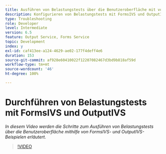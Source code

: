 ```yaml
---
title: Ausführen von Belastungstests über die Benutzeroberfläche mit vorkonfigurierten FormsIVS- und OutputIVS-Beispielen
description: Konfigurieren von Belastungstests mit FormsIVS und OutputIVS
type: Troubleshooting
role: Developer
level: Intermediate
version: 6.5
feature: Output Service, Forms Service
topic: Development
index: y
exl-id: caf413ee-a124-4629-ae02-177f4deff4e6
duration: 153
source-git-commit: af928e60410022f12207082467d3bd9b818af59d
workflow-type: tm+mt
source-wordcount: '46'
ht-degree: 100%

---
```


# Durchführen von Belastungstests mit FormsIVS und OutputIVS

*In diesem Video werden die Schritte zum Ausführen von Belastungstests über die Benutzeroberfläche mithilfe von FormsIVS- und OutputIVS-Beispielen erläutert.*

>[!VIDEO](https://video.tv.adobe.com/v/335507?quality=12&learn=on)
